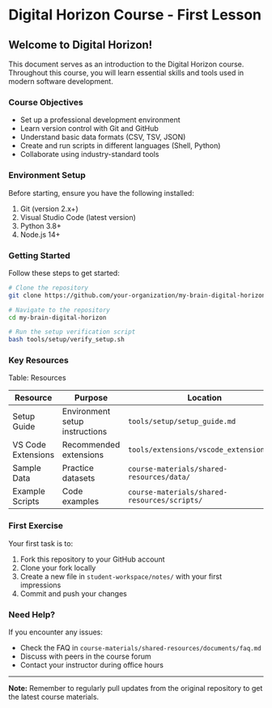 # Digital Horizon Course - First Lesson

<!--
File path: course-materials/shared-resources/documents/welcome_to_digital_horizon.md

welcome_to_digital_horizon
Welcome to Digital Horizon!
-->

## Welcome to Digital Horizon!

This document serves as an introduction to the Digital Horizon course. Throughout this course, you will learn essential skills and tools used in modern software development.

### Course Objectives

- Set up a professional development environment
- Learn version control with Git and GitHub
- Understand basic data formats (CSV, TSV, JSON)
- Create and run scripts in different languages (Shell, Python)
- Collaborate using industry-standard tools

### Environment Setup

Before starting, ensure you have the following installed:

1. Git (version 2.x+)
2. Visual Studio Code (latest version)
3. Python 3.8+
4. Node.js 14+

### Getting Started

Follow these steps to get started:

```bash
# Clone the repository
git clone https://github.com/your-organization/my-brain-digital-horizon.git

# Navigate to the repository
cd my-brain-digital-horizon

# Run the setup verification script
bash tools/setup/verify_setup.sh
```

### Key Resources

Table: Resources

| Resource | Purpose | Location |
|----------|---------|----------|
| Setup Guide | Environment setup instructions | `tools/setup/setup_guide.md` |
| VS Code Extensions | Recommended extensions | `tools/extensions/vscode_extensions.md` |
| Sample Data | Practice datasets | `course-materials/shared-resources/data/` |
| Example Scripts | Code examples | `course-materials/shared-resources/scripts/` |

### First Exercise

Your first task is to:

1. Fork this repository to your GitHub account
2. Clone your fork locally
3. Create a new file in `student-workspace/notes/` with your first impressions
4. Commit and push your changes

### Need Help?

If you encounter any issues:

- Check the FAQ in `course-materials/shared-resources/documents/faq.md`
- Discuss with peers in the course forum
- Contact your instructor during office hours

---

**Note:** Remember to regularly pull updates from the original repository to get the latest course materials.